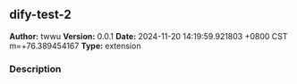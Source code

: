 ## dify-test-2

**Author:** twwu
**Version:** 0.0.1
**Date:** 2024-11-20 14:19:59.921803 &#43;0800 CST m=&#43;76.389454167
**Type:** extension

### Description



